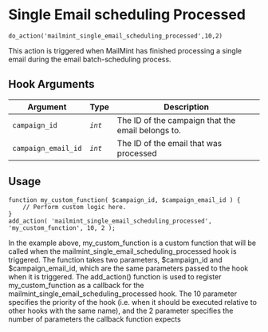 # Single Email scheduling Processed

<Badge type="tip" vertical="top" text="Mail Mint Core" /> <Badge type="warning" vertical="top" text="Basic" />

```do_action('mailmint_single_email_scheduling_processed',10,2)```

This action is triggered when MailMint has finished processing a single email during the email batch-scheduling process.

## Hook Arguments

| Argument     | Type    | Description                            |
|--------------|---------|----------------------------------------|
| `campaign_id`      | _`int`_ | The ID of the campaign that the email belongs to.  |
| `campaign_email_id` | _`int`_ | The ID of the email that was processed  |


## Usage

```
function my_custom_function( $campaign_id, $campaign_email_id ) {
    // Perform custom logic here.
}
add_action( 'mailmint_single_email_scheduling_processed', 'my_custom_function', 10, 2 );
```

In the example above, my_custom_function is a custom function that will be called when the mailmint_single_email_scheduling_processed hook is triggered. The function takes two parameters, $campaign_id and $campaign_email_id, which are the same parameters passed to the hook when it is triggered.
The add_action() function is used to register my_custom_function as a callback for the mailmint_single_email_scheduling_processed hook. The 10 parameter specifies the priority of the hook (i.e. when it should be executed relative to other hooks with the same name), and the 2 parameter specifies the number of parameters the callback function expects
